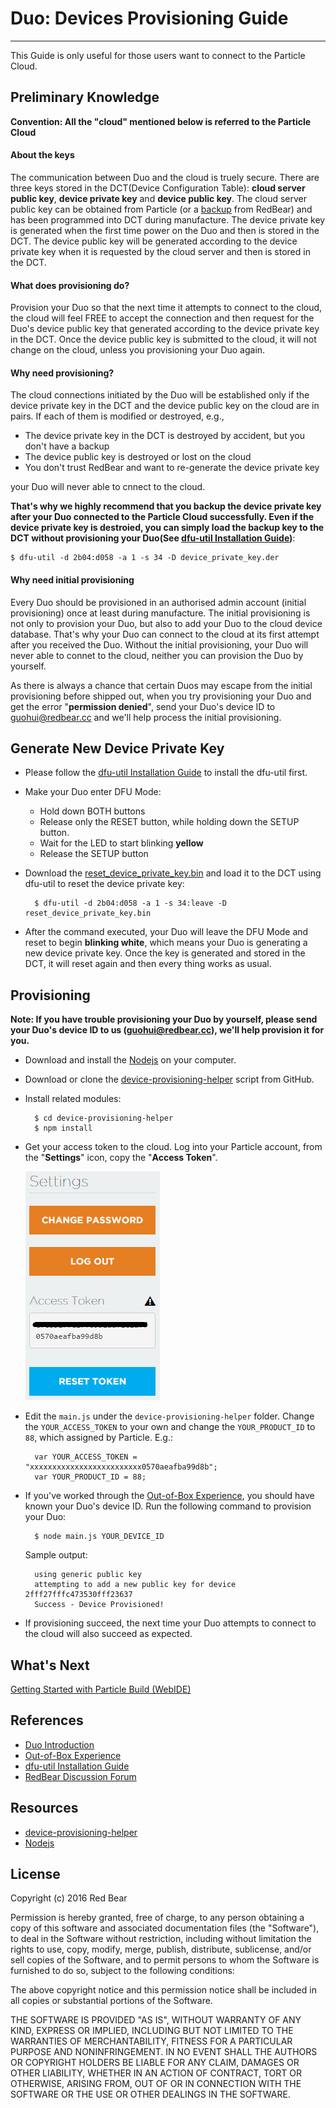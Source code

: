 # Duo: Devices Provisioning Guide
---

This Guide is only useful for those users want to connect to the Particle Cloud.

## Preliminary Knowledge 

**Convention: All the "cloud" mentioned below is referred to the Particle Cloud**

#### About the keys

The communication between Duo and the cloud is truely secure. There are three keys stored in the DCT(Device Configuration Table): **cloud server public key**, **device private key** and **device public key**. The cloud server public key can be obtained from Particle (or a [backup](https://github.com/redbear/Duo/tree/master/firmware/dct) from RedBear) and has been programmed into DCT during manufacture. The device private key is generated when the first time power on the Duo and then is stored in the DCT. The device public key will be generated according to the device private key when it is requested by the cloud server and then is stored in the DCT. 

#### What does provisioning do?

Provision your Duo so that the next time it attempts to connect to the cloud, the cloud will feel FREE to accept the connection and then request for the Duo's device public key that generated according to the device private key in the DCT. Once the device public key is submitted to the cloud, it will not change on the cloud, unless you provisioning your Duo again.

#### Why need provisioning?

The cloud connections initiated by the Duo will be established only if the device private key in the DCT and the device public key on the cloud are in pairs. If each of them is modified or destroyed, e.g.,

* The device private key in the DCT is destroyed by accident, but you don't have a backup
* The device public key is destroyed or lost on the cloud
* You don't trust RedBear and want to re-generate the device private key

your Duo will never able to cnnect to the cloud. 

**That's why we highly recommend that you backup the device private key after your Duo connected to the Particle Cloud successfully. Even if the device private key is destroied, you can simply load the backup key to the DCT without provisioning your Duo(See [dfu-util Installation Guide](dfu-util_installation_guide.md))**:

    $ dfu-util -d 2b04:d058 -a 1 -s 34 -D device_private_key.der

#### Why need initial provisioning

Every Duo should be provisioned in an authorised admin account (initial provisioning) once at least during manufacture. The initial provisioning is not only to provision your Duo, but also to add your Duo to the cloud device database. That's why your Duo can connect to the cloud at its first attempt after you received the Duo. Without the initial provisioning, your Duo will never able to connet to the cloud, neither you can provision the Duo by yourself. 

As there is always a chance that certain Duos may escape from the initial provisioning before shipped out, when you try provisioning your Duo and get the error "**permission denied**", send your Duo's device ID to [guohui@redbear.cc]() and we'll help process the initial provisioning.


## Generate New Device Private Key

* Please follow the [dfu-util Installation Guide](dfu-util_installation_guide.md) to install the dfu-util first.  

* Make your Duo enter DFU Mode:

    - Hold down BOTH buttons
    - Release only the RESET button, while holding down the SETUP button.
    - Wait for the LED to start blinking **yellow**
    - Release the SETUP button

* Download the [reset\_device\_private\_key.bin](https://github.com/redbear/Duo/raw/master/firmware/dct/reset_device_private_key.bin) and load it to the DCT using dfu-util to reset the device private key:

        $ dfu-util -d 2b04:d058 -a 1 -s 34:leave -D reset_device_private_key.bin

* After the command executed, your Duo will leave the DFU Mode and reset to begin **blinking white**, which means your Duo is generating a new device private key. Once the key is generated and stored in the DCT, it will reset again and then every thing works as usual.

## Provisioning

**Note: If you have trouble provisioning your Duo by yourself, please send your Duo's device ID to us (guohui@redbear.cc), we'll help provision it for you.**

* Download and install the [Nodejs](https://nodejs.org/en/download/) on your computer.

* Download or clone the [device-provisioning-helper](https://github.com/redbear/device-provisioning-helper) script from GitHub.

* Install related modules:

        $ cd device-provisioning-helper
        $ npm install

* Get your access token to the cloud. Log into your Particle account, from the "**Settings**" icon, copy the "**Access Token**".

    ![image](images/Token.png)


* Edit the `main.js` under the `device-provisioning-helper` folder. Change  the `YOUR_ACCESS_TOKEN` to your own and change the `YOUR_PRODUCT_ID` to `88`, which assigned by Particle. E.g.:

		var YOUR_ACCESS_TOKEN = "xxxxxxxxxxxxxxxxxxxxxxxxx0570aeafba99d8b";
		var YOUR_PRODUCT_ID = 88;


* If you've worked through the [Out-of-Box Experience](out_of_box_experience.md), you should have known your Duo's device ID. Run the following command to provision your Duo:

	    $ node main.js YOUR_DEVICE_ID

    Sample output:

	    using generic public key
	    attempting to add a new public key for device 2fff27fffc473530fff23637
	    Success - Device Provisioned!

* If provisioning succeed, the next time your Duo attempts to connect to the cloud will also succeed as expected.


## What's Next

[Getting Started with Particle Build (WebIDE)](getting_started_with_particle_build.md)


## References

* [Duo Introduction](duo_introduction.md)
* [Out-of-Box Experience](out_of_box_experience.md)
* [dfu-util Installation Guide](dfu-util_installation_guide.md)
* [RedBear Discussion Forum](http://discuss.redbear.cc/)


## Resources

* [device-provisioning-helper](https://github.com/redbear/device-provisioning-helper)
* [Nodejs](https://nodejs.org/en/download/)


## License

Copyright (c) 2016 Red Bear

Permission is hereby granted, free of charge, to any person obtaining a copy of this software and associated documentation files (the "Software"), to deal in the Software without restriction, including without limitation the rights to use, copy, modify, merge, publish, distribute, sublicense, and/or sell copies of the Software, and to permit persons to whom the Software is furnished to do so, subject to the following conditions:

The above copyright notice and this permission notice shall be included in all copies or substantial portions of the Software.

THE SOFTWARE IS PROVIDED "AS IS", WITHOUT WARRANTY OF ANY KIND, EXPRESS OR IMPLIED, INCLUDING BUT NOT LIMITED TO THE WARRANTIES OF MERCHANTABILITY, FITNESS FOR A PARTICULAR PURPOSE AND NONINFRINGEMENT. IN NO EVENT SHALL THE AUTHORS OR COPYRIGHT HOLDERS BE LIABLE FOR ANY CLAIM, DAMAGES OR OTHER LIABILITY, WHETHER IN AN ACTION OF CONTRACT, TORT OR OTHERWISE, ARISING FROM, OUT OF OR IN CONNECTION WITH THE SOFTWARE OR THE USE OR OTHER DEALINGS IN THE SOFTWARE.






